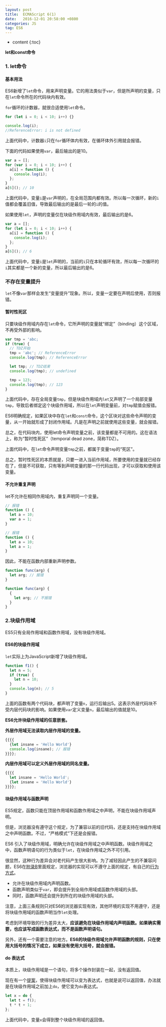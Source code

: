 ```yaml
---
layout: post
title:  ECMAScript 6(1)
date:   2016-12-01 20:58:00 +0800
categories: JS
tag: ES6
---
```


* content
{:toc}

**let和const命令**

### 1. let命令

#### 基本用法

ES6新增了`let`命令，用来声明变量。它的用法类似于`var`，但是所声明的变量，只在`let`命令所在的代码块内有效。

`for`循环的计数器，就很合适使用`let`命令。

```javascript
for (let i = 0; i < 10; i++) {}

console.log(i);
//ReferenceError: i is not defined
```

上面代码中，计数器`i`只在`for`循环体内有效，在循环体外引用就会报错。

下面的代码如果使用`var`，最后输出的是10。

```javascript
var a = [];
for (var i = 0; i < 10; i++) {
  a[i] = function () {
    console.log(i);
  };
}
a[6](); // 10
```

上面代码中，变量`i`是`var`声明的，在全局范围内都有效。所以每一次循环，新的`i`值都会覆盖旧值，导致最后输出的是最后一轮的`i`的值。

如果使用`let`，声明的变量仅在块级作用域内有效，最后输出的是6。

```javascript
var a = [];
for (let i = 0; i < 10; i++) {
  a[i] = function () {
    console.log(i);
  };
}
a[6](); // 6
```

上面代码中，变量`i`是`let`声明的，当前的`i`只在本轮循环有效，所以每一次循环的`i`其实都是一个新的变量，所以最后输出的是6。

### 不存在变量提升

`let`不像`var`那样会发生“变量提升”现象。所以，变量一定要在声明后使用，否则报错。

#### 暂时性死区

只要块级作用域内存在`let`命令，它所声明的变量就“绑定”（binding）这个区域，不再受外部的影响。

```javascript
var tmp = 'abc;
if (true) {
  // TDZ开始
  tmp = 'abc'; // ReferenceError
  console.log(tmp); // ReferenceError

  let tmp; // TDZ结束
  console.log(tmp); // undefined

  tmp = 123;
  console.log(tmp); // 123
}
```

上面代码中，存在全局变量`tmp`，但是块级作用域内`let`又声明了一个局部变量`tmp`，导致后者绑定这个块级作用域，所以在`let`声明变量前，对`tmp`赋值会报错。

ES6明确规定，如果区块中存在`let`和`const`命令，这个区块对这些命令声明的变量，从一开始就形成了封闭作用域。凡是在声明之前就使用这些变量，就会报错。

总之，在代码块内，使用let命令声明变量之前，该变量都是不可用的。这在语法上，称为“暂时性死区”（temporal dead zone，简称TDZ）。

上面代码中，在`let`命令声明变量`tmp`之前，都属于变量`tmp`的“死区”。

总之，暂时性死区的本质就是，只要一进入当前作用域，所要使用的变量就已经存在了，但是不可获取，只有等到声明变量的那一行代码出现，才可以获取和使用该变量。

#### 不允许重复声明

let不允许在相同作用域内，重复声明同一个变量。

```javascript
// 报错
function () {
  let a = 10;
  var a = 1;
}

// 报错
function () {
  let a = 10;
  let a = 1;
}
```

因此，不能在函数内部重新声明参数。

```javascript
function func(arg) {
  let arg; // 报错
}

function func(arg) {
  {
    let arg; // 不报错
  }
}
```

### 2.块级作用域

ES5只有全局作用域和函数作用域，没有块级作用域。

#### ES6的块级作用域

`let`实际上为JavaScript新增了块级作用域。

```javascript
function f1() {
  let n = 5;
  if (true) {
    let n = 10;
  }
  console.log(n); // 5
}
```

上面的函数有两个代码块，都声明了变量`n`，运行后输出5。这表示外层代码块不受内层代码块的影响。如果使用`var`定义变量`n`，最后输出的值就是10。

**ES6允许块级作用域的任意嵌套。**

**外层作用域无法读取内层作用域的变量。**

```javascript
{{{{
  {let insane = 'Hello World'}
  console.log(insane); // 报错
}}}};
```

**内层作用域可以定义外层作用域的同名变量。**

```javascript
{{{{
  let insane = 'Hello World';
  {let insane = 'Hello World'}
}}}};
```

#### 块级作用域与函数声明

ES5规定，函数只能在顶层作用域和函数作用域之中声明，不能在块级作用域声明。

但是，浏览器没有遵守这个规定，为了兼容以前的旧代码，还是支持在块级作用域之中声明函数。不过，“严格模式”下还是会报错。

ES6 引入了块级作用域，明确允许在块级作用域之中声明函数。块级作用域之中，函数声明语句的行为类似于`let`，在块级作用域之外不可引用。

很显然，这种行为差异会对老代码产生很大影响。为了减轻因此产生的不兼容问题，ES6在[附录B](http://www.ecma-international.org/ecma-262/6.0/index.html#sec-block-level-function-declarations-web-legacy-compatibility-semantics)里面规定，浏览器的实现可以不遵守上面的规定，有自己的[行为方式](http://stackoverflow.com/questions/31419897/what-are-the-precise-semantics-of-block-level-functions-in-es6)。

- 允许在块级作用域内声明函数。
- 函数声明类似于`var`，即会提升到全局作用域或函数作用域的头部。
- 同时，函数声明还会提升到所在的块级作用域的头部。

注意，上面三条规则只对ES6的浏览器实现有效，其他环境的实现不用遵守，还是将块级作用域的函数声明当作`let`处理。

考虑到环境导致的行为差异太大，**应该避免在块级作用域内声明函数。如果确实需要，也应该写成函数表达式，而不是函数声明语句。**

另外，还有一个需要注意的地方。**ES6的块级作用域允许声明函数的规则，只在使用大括号的情况下成立，如果没有使用大括号，就会报错。**

#### do 表达式

本质上，块级作用域是一个语句，将多个操作封装在一起，没有返回值。

现在有一个[提案](http://wiki.ecmascript.org/doku.php?id=strawman:do_expressions)，使得块级作用域可以变为表达式，也就是说可以返回值，办法就是在块级作用域之前加上`do`，使它变为`do`表达式。

```javascript
let x = do {
  let t = f();
  t * t + 1;
};
```

上面代码中，变量`x`会得到整个块级作用域的返回值。

